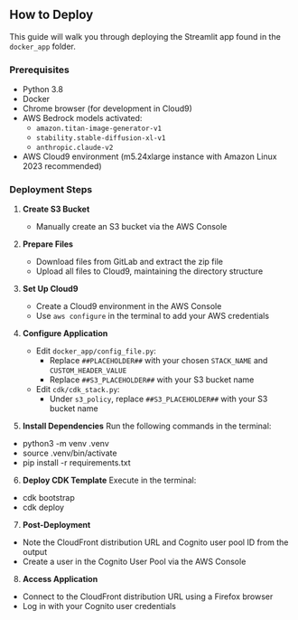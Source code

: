## How to Deploy

This guide will walk you through deploying the Streamlit app found in the `docker_app` folder.

### Prerequisites

- Python 3.8
- Docker
- Chrome browser (for development in Cloud9)
- AWS Bedrock models activated:
  - `amazon.titan-image-generator-v1`
  - `stability.stable-diffusion-xl-v1`
  - `anthropic.claude-v2`
- AWS Cloud9 environment (m5.24xlarge instance with Amazon Linux 2023 recommended)

### Deployment Steps

1. **Create S3 Bucket**
   - Manually create an S3 bucket via the AWS Console

2. **Prepare Files**
   - Download files from GitLab and extract the zip file
   - Upload all files to Cloud9, maintaining the directory structure

3. **Set Up Cloud9**
   - Create a Cloud9 environment in the AWS Console
   - Use `aws configure` in the terminal to add your AWS credentials

4. **Configure Application**
   - Edit `docker_app/config_file.py`:
     - Replace `##PLACEHOLDER##` with your chosen `STACK_NAME` and `CUSTOM_HEADER_VALUE`
     - Replace `##S3_PLACEHOLDER##` with your S3 bucket name
   - Edit `cdk/cdk_stack.py`:
     - Under `s3_policy`, replace `##S3_PLACEHOLDER##` with your S3 bucket name

5. **Install Dependencies**
   Run the following commands in the terminal:
- python3 -m venv .venv
- source .venv/bin/activate
- pip install -r requirements.txt

6. **Deploy CDK Template**
Execute in the terminal:
- cdk bootstrap
- cdk deploy

7. **Post-Deployment**
- Note the CloudFront distribution URL and Cognito user pool ID from the output
- Create a user in the Cognito User Pool via the AWS Console

8. **Access Application**
- Connect to the CloudFront distribution URL using a Firefox browser
- Log in with your Cognito user credentials



